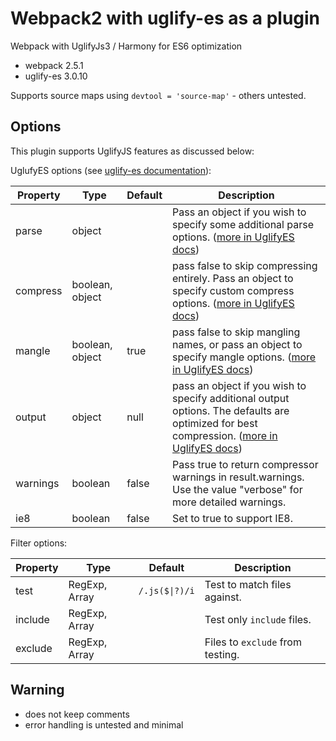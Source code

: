# Webpack2 with uglify-es as a plugin
Webpack with UglifyJs3 / Harmony for ES6 optimization
- webpack 2.5.1
- uglify-es 3.0.10

Supports source maps using `devtool = 'source-map'` - others untested.

## Options

This plugin supports UglifyJS features as discussed below:

 UglufyES options (see [uglify-es documentation](https://github.com/mishoo/UglifyJS2/tree/harmony#minify-options)): 

| Property | Type | Default | Description |
| --- | --- | --- | --- |
| parse | object | | Pass an object if you wish to specify some additional parse options. ([more in UglifyES docs](https://github.com/mishoo/UglifyJS2/tree/harmony#parse-options)) |
| compress | boolean, object | |  pass false to skip compressing entirely. Pass an object to specify custom compress options. ([more in UglifyES docs](https://github.com/mishoo/UglifyJS2/tree/harmony#compress-options)) |
| mangle | boolean, object | true | pass false to skip mangling names, or pass an object to specify mangle options. ([more in UglifyES docs](https://github.com/mishoo/UglifyJS2/tree/harmony#mangle-options)) |
| output | object | null | pass an object if you wish to specify additional output options. The defaults are optimized for best compression. ([more in UglifyES docs](https://github.com/mishoo/UglifyJS2/tree/harmony#compress-options)) |
| warnings | boolean | false | Pass true to return compressor warnings in result.warnings. Use the value "verbose" for more detailed warnings. |
| ie8 | boolean | false | Set to true to support IE8. |

Filter options:

| Property | Type | Default | Description |
| --- | --- | --- | --- |
| test | RegExp, Array<RegExp> | <code>/\.js($&#124;\?)/i</code> | Test to match files against. |
| include | RegExp, Array<RegExp> | | Test only `include` files. |
| exclude | RegExp, Array<RegExp> | | Files to `exclude` from testing. |


## Warning
- does not keep comments
- error handling is untested and minimal